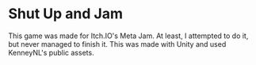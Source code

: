 # Shut Up and Jam
This game was made for Itch.IO's Meta Jam. At least, I attempted to do it, but never managed to finish it. This was made with Unity and used KenneyNL's public assets.
